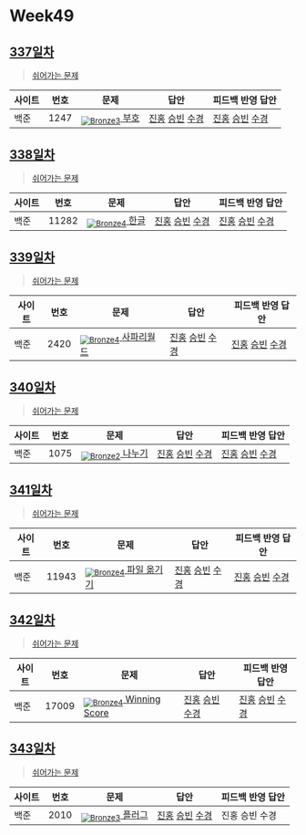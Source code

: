 <!-- tier 리스트 S -->
[Unrated]: https://user-images.githubusercontent.com/33937365/126247607-85783912-c11a-4d50-ac36-8cc7dcb75cd2.png
[NotRated]: https://user-images.githubusercontent.com/33937365/135189055-c3508249-b361-4948-8c36-a74b690cd346.png
[Bronze5]: https://user-images.githubusercontent.com/33937365/126247611-e362d727-17a4-4737-a232-5827e185ab7c.png
[Bronze4]: https://user-images.githubusercontent.com/33937365/126247612-89cbc675-e1d4-43a2-950b-1cb014dca697.png
[Bronze3]: https://user-images.githubusercontent.com/33937365/126247613-b8408610-7bc4-40f8-804f-a30a45ddbb68.png
[Bronze2]: https://user-images.githubusercontent.com/33937365/126247614-d85dc6ff-a520-4c00-82bd-eb593b156bd8.png
[Bronze1]: https://user-images.githubusercontent.com/33937365/126247616-04b2ab30-9891-4b7b-8cb4-38e99b97e834.png
<!-- tier 리스트 E -->

# Week49

## [337일차](Day337)

> [쉬어가는 문제](https://www.acmicpc.net/group/workbook/view/9797/39296)

| 사이트 | 번호 | 문제                 | 답안                | 피드백 반영 답안    |
| ------ | ---- | -------------------- | ------------------- | ------------------- |
| 백준   | 1247    | [<sub>![Bronze3]</sub> 부호](https://www.acmicpc.net/problem/1247) | [진홍](Day337/boj1247_kjh.py) [승빈](Day337/boj1247_wsb.java) [수경](Day337/boj1247_hsk.py) | [진홍](Day337/boj1247_kjh.py) [승빈](Day337/boj1247_wsb.java) [수경](Day337/boj1247_hsk.py) |

## [338일차](Day338)

> [쉬어가는 문제](https://www.acmicpc.net/group/workbook/view/9797/39325)

| 사이트 | 번호 | 문제                 | 답안                | 피드백 반영 답안    |
| ------ | ---- | -------------------- | ------------------- | ------------------- |
| 백준   | 11282 | [<sub>![Bronze4]</sub> 한글](https://www.acmicpc.net/problem/11282) | [진홍](Day338/boj11282_kjh.py) [승빈](Day338/boj11282_wsb.java) [수경](Day338/boj11282_hsk.js) | [진홍](Day338/boj11282_kjh.py) [승빈](Day338/boj11282_wsb.java) [수경](Day338/boj11282_hsk.js) |

## [339일차](Day339)

> [쉬어가는 문제](https://www.acmicpc.net/group/workbook/view/9797/39362)

| 사이트 | 번호 | 문제                 | 답안                | 피드백 반영 답안    |
| ------ | ---- | -------------------- | ------------------- | ------------------- |
| 백준   | 2420 | [<sub>![Bronze4]</sub> 사파리월드](https://www.acmicpc.net/problem/2420) | [진홍](Day339/boj2420_kjh.py) [승빈](Day339/boj2420_wsb.java) [수경](Day339/boj2420_hsk.js) | [진홍](Day339/boj2420_kjh.py) [승빈](Day339/boj2420_wsb.java) [수경](Day339/boj2420_hsk.js)

## [340일차](Day340)

> [쉬어가는 문제](https://www.acmicpc.net/group/workbook/view/9797/39364)

| 사이트 | 번호 | 문제                 | 답안                | 피드백 반영 답안    |
| ------ | ---- | -------------------- | ------------------- | ------------------- |
| 백준   | 1075    | [<sub>![Bronze2]</sub> 나누기](https://www.acmicpc.net/problem/1075) | [진홍](Day340/boj1075_kjh.py) [승빈](Day340/boj1075_wsb.java) [수경](Day340/boj1075_hsk.js) | [진홍](Day340/boj1075_kjh_fb.py) [승빈](Day340/boj1075_wsb.java) [수경](Day340/boj1075_hsk.js) |

## [341일차](Day341)

> [쉬어가는 문제](https://www.acmicpc.net/group/workbook/view/9797/39398)

| 사이트 | 번호 | 문제                 | 답안                | 피드백 반영 답안    |
| ------ | ---- | -------------------- | ------------------- | ------------------- |
| 백준   | 11943 | [<sub>![Bronze4]</sub> 파일 옮기기](https://www.acmicpc.net/problem/11943) | [진홍](Day341/boj11943_kjh.py) [승빈](Day341/boj11943_wsb.java) [수경](Day341/boj11943_hsk.js) | [진홍](Day341/boj11943_kjh.py) [승빈](Day341/boj11943_wsb.java) [수경](Day341/boj11943_hsk.js) |

## [342일차](Day342)

> [쉬어가는 문제](https://www.acmicpc.net/group/workbook/view/9797/39418)

| 사이트 | 번호 | 문제                 | 답안                | 피드백 반영 답안    |
| ------ | ---- | -------------------- | ------------------- | ------------------- |
| 백준   | 17009 | [<sub>![Bronze4]</sub> Winning Score](https://www.acmicpc.net/problem/17009) | [진홍](Day342/boj17009_kjh.py) [승빈](Day342/boj17009_wsb.java) [수경](Day342/boj17009_hsk.js) | [진홍](Day342/boj17009_kjh.py) [승빈](Day342/boj17009_wsb.java) [수경](Day342/boj17009_hsk.js) |

## [343일차](Day343)

> [쉬어가는 문제](https://www.acmicpc.net/group/workbook/view/9797/39435)

| 사이트 | 번호 | 문제                 | 답안                | 피드백 반영 답안    |
| ------ | ---- | -------------------- | ------------------- | ------------------- |
| 백준   | 2010    | [<sub>![Bronze3]</sub> 플러그](https://www.acmicpc.net/problem/2010) | [진홍](Day343/boj2010_kjh.py) [승빈](Day343/boj2010_wsb.java) [수경](Day343/boj2010_hsk.js) | 진홍 승빈 수경 |
